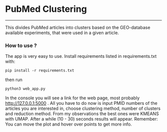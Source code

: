 # PubMed Clustering

---

This divides PubMed articles into clusters based on the GEO-database available experiments, that were used in a given article.

### How to use ?

The app is very easy to use. Install requirements listed in requirements.txt
with: 
```
pip install -r requirements.txt
```
then run
```
python3 web_app.py
```

In the console you will see a link for the web page, most probably http://127.0.0.1:5000
. All you have to do now is input PMID numbers of the articles you are interested in, choose clustering method, number of clusters and reduction method. From my observations the best ones were KMEANS with UMAP. After a while (10 - 30) seconds results will appear. Remember: You can move the plot and hover over points to get more info.